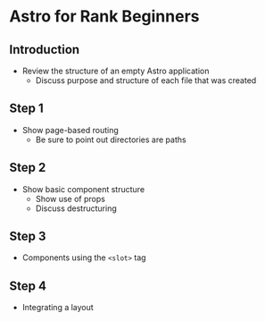 # Astro for Rank Beginners

## Introduction

* Review the structure of an empty Astro application
  * Discuss purpose and structure of each file that was created

## Step 1

* Show page-based routing
  * Be sure to point out directories are paths

## Step 2

* Show basic component structure
  * Show use of props
  * Discuss destructuring

## Step 3

* Components using the `<slot>` tag

## Step 4

* Integrating a layout
